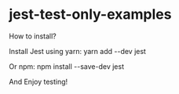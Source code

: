 # jest-test-only-examples

How to install?

Install Jest using yarn:
yarn add --dev jest

Or npm:
npm install --save-dev jest

And Enjoy testing!
